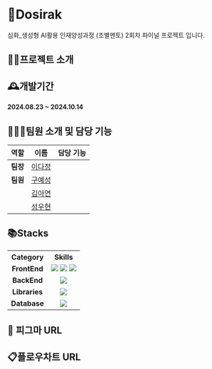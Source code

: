 # 🍱Dosirak
심화_생성형 AI활용 인재양성과정 (조별멘토) 2회차 파이널 프로젝트 입니다.

## 👨‍🏫프로젝트 소개
<!-- #### 필수 영양소를 고루 갖춘 간편하면서 맛있는 도시락을 판매하는 사이트 -->

<!--
고물가 시대와 비혼주의의 확산으로 1인 가구가 증가하고 있으며, 젊은 성인병 환자들이 늘어나고 있습니다.</br>
이러한 환경에서, 균형 잡힌 영양소 섭취와 개인의 건강 상태에 맞는 식단을 구성하는 것이 점점 더 어려워지고 있습니다.</br>
저희는 이러한 문제를 해결하기 위해 개인 맞춤형 도시락 판매 서비스를 제공합니다.</br>
필수 영양소를 고루 갖춘 간편하면서도 맛있는 도시락을 통해, 고객의 건강과 만족을 동시에 충족시키고자 합니다.
-->

## 🕰️개발기간
**2024.08.23 ~ 2024.10.14**
<!--
- 2024.03.14: 프로젝트 선정
- 2024.03.15 ~ 24: 기획 및 설계 (시장조사, 분석 등)
- 2024.04.04 ~ 08: DB 설계
- 2024.04.09 ~ 29: 개발
- 2024.04.30 ~ 05.01: PPT 제작 및 발표 준비
- 2024.05.02: 발표
-->

## 🧑‍🤝‍🧑팀원 소개 및 담당 기능
| 역할   | 이름                                          | 담당 기능         |
|:-------:|:-------------------------------------------:|:-----------------:|
| **팀장** | [이다정](https://github.com/LXXDJ)          ||
| **팀원** | [구예성](https://github.com/KUYESUNG)       ||
|          | [김아연](https://github.com/duri22)         ||
|          | [성우현](https://github.com/sunguh0904)     ||


<div>
  
   ## 📚Stacks
</div>

<table>
  <tr>
    <th style="text-align:center;">Category</th>
    <th style="text-align:center;">Skills</th>
  </tr>
  <tr>
    <td style="text-align:center;"><strong >FrontEnd</strong></td>
    <td style="text-align:center;">
      <img src="https://img.shields.io/badge/HTML5-E34F26?style=flat&logo=html5&logoColor=white"/>
      <img src="https://img.shields.io/badge/CSS3-1572B6?style=flat&logo=css3&logoColor=white"/>
      <img src="https://img.shields.io/badge/JavaScript-F7DF1E?style=flat&logo=javaScript&logoColor=black"/>
    </td>
  </tr>
  <tr>
    <td style="text-align:center;"><strong>BackEnd</strong></td>
    <td style="text-align:center;">
      <img src="https://img.shields.io/badge/Python-3776AB?style=flat&logo=python&logoColor=white"/>
    </td>
  </tr>
  <tr>
    <td style="text-align:center;"><strong>Libraries</strong></td>
    <td style="text-align:center;">
      <img src="https://img.shields.io/badge/React-61DAFB?style=flat&logo=react&logoColor=black"/>
    </td>
  </tr>
  <tr>
    <td style="text-align:center;"><strong>Database</strong></td>
    <td style="text-align:center;">
      <img src="https://img.shields.io/badge/MySQL-4479A1?style=flat&logo=mysql&logoColor=white"/>
    </td>
  </tr>
</table>

## 🎨 피그마 URL


## 📋플로우차트 URL

<!--
## ⚙️개발 환경
| **항목**          | **내용**                   |
|:-----------------:|:---------------------------:|
| 운영체제          | Windows 10 64bit            |
| 개발도구          | IntelliJ IDEA                |
| 빌드툴            | Gradle                       |
| 프로그래밍 언어    | Java, JavaScript, HTML, CSS |
| 라이브러리        | JQuery                       |
| 프레임워크        | SpringBoot, MyBatis, BootStrap |
| 데이터베이스      | MySQL                        |
| 모델링툴          | DA#Modeler5                  |
| 협업툴            | GitHub, Notion, Discord      |
-->
